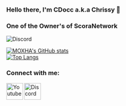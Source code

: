 ### Hello there, I'm CDocc a.k.a Chrissy 👋
### One of the Owner's of ScoraNetwork 
![Discord](https://img.shields.io/discord/780161086975770675?label=Discord&logo=Discord)

[![MOXHA's GitHub stats](https://github-readme-stats.vercel.app/api?username=CDocc&theme=dark)](https://github.com/anuraghazra/github-readme-stats)
<br>
[![Top Langs](https://github-readme-stats.vercel.app/api/top-langs/?username=CDocc&layout=compact&theme=dark)](https://github.com/anuraghazra/github-readme-stats)

### Connect with me:
[<img align="left" alt="Youtube" width="44px" src="https://img.icons8.com/color/2x/youtube-play.png" />][youtube]
[<img align="left" alt="Discord" width="44px" src="https://i.ibb.co/YtNhB1V/icons8-discord-new-logo-48.png" />][discord]

<br/> <br/>

[youtube]: https://www.youtube.com/channel/UCdGKcPRX8R9Xc-xoEi-rUzQ
[discord]: https://discord.gg/scora
